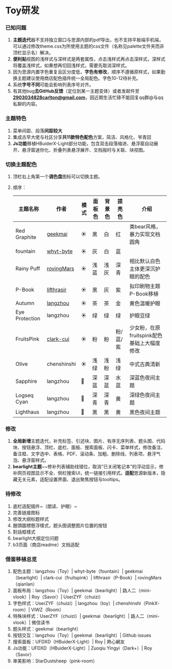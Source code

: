 # Toy研发

### 已知问题

1. **主题迭代**器不支持独立窗口与思源内部的pdf导出，也不支持平板端手机端，可以通过修改theme.css为所使用主题的css文件（名称见palette文件夹而非顶栏显示名）解决。
2. **便利贴**视图的浅样式与深样式是两套属性，点击浅样式再点击深样式，深样式将覆盖浅样式，如果想再切回浅样式，需要先取消深样式。
3. 因为思源内置字色重复且区分度低，**字色有修改**，顺序不遵循原样式，如果勤换主题建议使用商店配色插件统一全局配色。字色10-12待补充。
4. 系统**字号不同**可能会影响列表序号对齐。
5. 有其他bug**去GitHub反馈**（定位到某一主题变体）或者发邮件至**2903034828carlton@gmail.com**，因近期生活忙碌不能回复qq群@与qq私聊的内容。

### 主题特色

1. 菜单间距、段落**间距较大**
2. 集成古早大佬与社区分享**共11款特色配色**方案，简洁、风格化、爷青回
3. **Js功能**移植HBuiderX-Light部分功能，包含双击段落缩进、悬浮窗自动展开、悬浮窗迷你化、折叠列表悬浮展开、文档报时与关联、块视图。

### 切换主题配色

1. 顶栏右上角第一个**调色盘**图标可以切换主题。
2. 顺序：

    |主题名称|作者|模式|面板色|背景色|提亮色|介绍|
    | ----------------| -------------| ------| --------| --------| ----------| --------------------------------------------|
    |Red Graphite|[geekmai](https://github.com/geekmai/BearLight_for_SiYuan)|☀️|黑|白|红|类bear风格，暴力实现文档圆角|
    |fountain|[whyt-byte](https://github.com/whyt-byte/Fountain_theme_for_Siyuan_Light)|☀️|灰|白|蓝|<br />|
    |Rainy Puff|[rovingMars](https://ld246.com/article/1687343731976/comment/1687743598084#comments)|☀️|浅蓝|浅灰|深青|相比默认白色主体更深沉护眼的配色|
    |P-Book|[lifthrasir](https://ld246.com/article/1683803156009)|☀️|黑|灰|紫|拟印刷物主题P-Book移植|
    |Autumn|[langzhou](https://github.com/langzhou/toy-theme-for-siyuan)<br />|☀️|茶|茶|金|黄色温暖护眼|
    |Eye Protection|langzhou|☀️|绿|绿|绿|护眼豆绿|
    |FruitsPink|[clark-cui](https://github.com/clark-cui/siyuan-themes-fruits-pink)|☀️|粉|粉|粉/蓝/紫|少女粉，在原fruitspink配色基础上大幅度修改|
    |Olive|chenshinshi|☀️|浅绿|浅粉|浅绿|中式古典清新|
    |Sapphire|langzhou|🌃|深蓝|深蓝|水蓝|深蓝色夜间主题|
    |Logseq Cyan|langzhou|🌃|深青|深青|黄|深绿色夜间主题|
    |Lighthaus|langzhou|🌃|黑|黑|黄|黑色夜间主题|

### 修改

1. **全局新增**主题迭代，补充标签、引述块、图片、有序无序列表、题头图、代码块、按钮悬浮、顶栏、底栏、面板、搜索面板、闪卡、菜单样式，修改备注、备注框、文字选中、表格、PDF、滚动条、加粗、删除线、列表项、悬浮气泡、悬浮窗样式。
2. **bearlight主题**​~​ ​~修补列表辅助线错位，取消“已关闭笔记本”的浮动显示，修补网页视图显示不全、侧栏搜索UI，统一链接引用样式。**适配**思源新版本，隐藏无关元素，适配设置界面、退出聚焦按钮与tooltips。

### 待修改

1. 底栏适配插件~（朗读、护眼）~
2. 完善链接图标
3. 修改大纲标题样式
4. 題頭圖標懸浮樣式，题头图调整图片位置的按钮
5. 對話框樣式
6. bearlight大纲定位问题
7. b3页面（商店readme）文档适配

### 借鉴移植总览

1. 配色主题：langzhou（Toy）| whyt-byte（fountain）| geekmai（bearlight）| clark-cui（fruitspink）| lifthrasir（P-Book）| rovingMars（qianlan）
2. 面板布局：langzhou（Toy）| geekmai（bearlight）| 路人二（mini-vlook）| Roy（Savor）| UserZYF（chuizi）
3. 字色样式：UserZYF（chuizi）| langzhou（toy）| chenshinshi（PinkX-room）| VIWZ（Room）
4. 特殊块样式：UserZYF（chuizi）| geekmai（bearlight）| 路人二（mini-vlook）| 微信读书
5. 题头样式：geekmai（bearlight）
6. 按钮交互：langzhou（Toy）| geekmai（bearlight）| Github issues
7. 搜索面板：UFDXD（HBuiderX-Light）| Roy | 熱心網友
8. Js功能：UFDXD（HBuiderX-Light）| Zuoqiu Yingyi（Dark+）| Roy（Savor）
9. 审美影响：StarDustsheep（pink-room）
